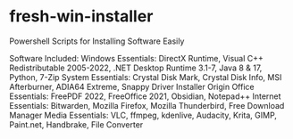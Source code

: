 # fresh-win-installer
Powershell Scripts for Installing Software Easily

Software Included:
Windows Essentials:
DirectX Runtime, Visual C++ Redistributable 2005-2022, .NET Desktop Runtime 3.1-7, Java 8 & 17, Python, 7-Zip
System Essentials: 
Crystal Disk Mark, Crystal Disk Info, MSI Afterburner, ADIA64 Extreme, Snappy Driver Installer Origin
Office Essentials:
FreePDF 2022, FreeOffice 2021, Obsidian, Notepad++
Internet Essentials:
Bitwarden, Mozilla Firefox, Mozilla Thunderbird, Free Download Manager
Media Essentials:
VLC, ffmpeg, kdenlive, Audacity, Krita, GIMP, Paint.net, Handbrake, File Converter
